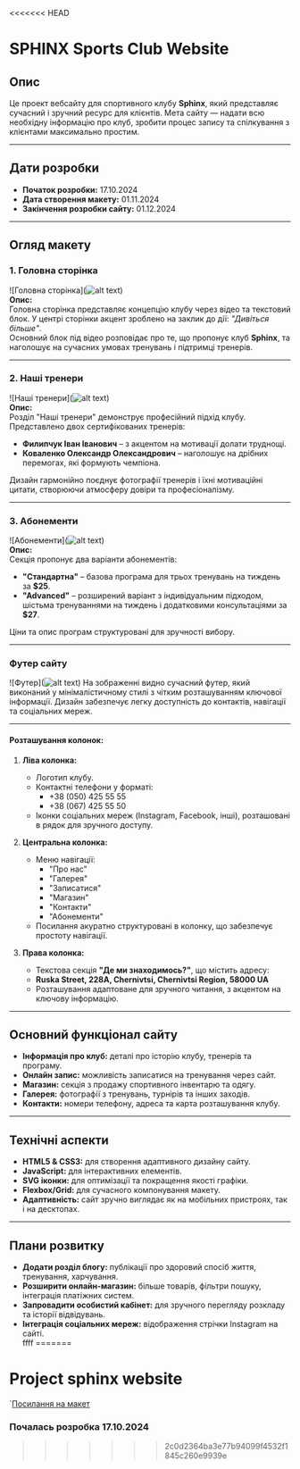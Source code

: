 <<<<<<< HEAD
# SPHINX Sports Club Website

## Опис
Це проект вебсайту для спортивного клубу **Sphinx**, який представляє сучасний і зручний ресурс для клієнтів. Мета сайту — надати всю необхідну інформацію про клуб, зробити процес запису та спілкування з клієнтами максимально простим.

---

## Дати розробки
- **Початок розробки:** 17.10.2024  
- **Дата створення макету:** 01.11.2024  
- **Закінчення розробки сайту:** 01.12.2024  

---

## Огляд макету

### 1. Головна сторінка
![Головна сторінка](![alt text](image-1.png))  
**Опис:**  
Головна сторінка представляє концепцію клубу через відео та текстовий блок. У центрі сторінки акцент зроблено на заклик до дії: *"Дивіться більше"*.  
Основний блок під відео розповідає про те, що пропонує клуб **Sphinx**, та наголошує на сучасних умовах тренувань і підтримці тренерів.

---

### 2. Наші тренери
![Наші тренери](![alt text](image-2.png))  
**Опис:**  
Розділ "Наші тренери" демонструє професійний підхід клубу. Представлено двох сертифікованих тренерів:  
- **Филипчук Іван Іванович** – з акцентом на мотивації долати труднощі.  
- **Коваленко Олександр Олександрович** – наголошує на дрібних перемогах, які формують чемпіона.  

Дизайн гармонійно поєднує фотографії тренерів і їхні мотиваційні цитати, створюючи атмосферу довіри та професіоналізму.

---

### 3. Абонементи
![Абонементи](![alt text](image-3.png))  
**Опис:**  
Секція пропонує два варіанти абонементів:  
- **"Стандартна"** – базова програма для трьох тренувань на тиждень за **$25**.  
- **"Advanced"** – розширений варіант з індивідуальним підходом, шістьма тренуваннями на тиждень і додатковими консультаціями за **$27**.  

Ціни та опис програм структуровані для зручності вибору.

---
### Футер сайту
![Футер](![alt text](image-4.png)) 
На зображенні видно сучасний футер, який виконаний у мінімалістичному стилі з чітким розташуванням ключової інформації. Дизайн забезпечує легку доступність до контактів, навігації та соціальних мереж.

---

#### Розташування колонок:

1. **Ліва колонка:**
   - Логотип клубу.
   - Контактні телефони у форматі:
     - +38 (050) 425 55 55
     - +38 (067) 425 55 50
   - Іконки соціальних мереж (Instagram, Facebook, інші), розташовані в рядок для зручного доступу.

2. **Центральна колонка:**
   - Меню навігації:
     - "Про нас"
     - "Галерея"
     - "Записатися"
     - "Магазин"
     - "Контакти"
     - "Абонементи"
   - Посилання акуратно структуровані в колонку, що забезпечує простоту навігації.

3. **Права колонка:**
   - Текстова секція **"Де ми знаходимось?"**, що містить адресу:
   - **Ruska Street, 228A, Chernivtsi, Chernivtsi Region, 58000 UA**
   - Розташування адаптоване для зручного читання, з акцентом на ключову інформацію.

---

## Основний функціонал сайту
- **Інформація про клуб:** деталі про історію клубу, тренерів та програму.
- **Онлайн запис:** можливість записатися на тренування через сайт.
- **Магазин:** секція з продажу спортивного інвентарю та одягу.
- **Галерея:** фотографії з тренувань, турнірів та інших заходів.
- **Контакти:** номери телефону, адреса та карта розташування клубу.

---

## Технічні аспекти
- **HTML5 & CSS3:** для створення адаптивного дизайну сайту.  
- **JavaScript:** для інтерактивних елементів.  
- **SVG іконки:** для оптимізації та покращення якості графіки.  
- **Flexbox/Grid:** для сучасного компонування макету.  
- **Адаптивність:** сайт зручно виглядає як на мобільних пристроях, так і на десктопах.  

---

## Плани розвитку
- **Додати розділ блогу:** публікації про здоровий спосіб життя, тренування, харчування.  
- **Розширити онлайн-магазин:** більше товарів, фільтри пошуку, інтеграція платіжних систем.  
- **Запровадити особистий кабінет:** для зручного перегляду розкладу та історії відвідувань.  
- **Інтеграція соціальних мереж:** відображення стрічки Instagram на сайті.  
ffff
=======
# Project sphinx website
`[Посилання на макет](https://www.figma.com/design/1b55JJ6XFeHUD5IkPYBRfm/Untitled?node-id=0-1&t=57BN6T5joG2GDwcM-1) 
### Почалась розробка 17.10.2024
>>>>>>> 2c0d2364ba3e77b94099f4532f1845c260e9939e
